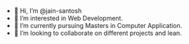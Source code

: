 - 👋 Hi, I’m @jain-santosh
- 👀 I’m interested in Web Development.
- 🌱 I’m currently pursuing Masters in Computer Application.
- 💞️ I’m looking to collaborate on different projects and lean.

<!---
jain-santosh/jain-santosh is a ✨ special ✨ repository because its `README.md` (this file) appears on your GitHub profile.
You can click the Preview link to take a look at your changes.
--->
